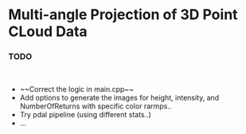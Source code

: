 Multi-angle Projection of 3D Point CLoud Data
=============================================

### TODO
<br>
<ul>
    <li> ~~Correct the logic in main.cpp~~
    <li> Add options to generate the images for height, intensity, and NumberOfReturns with specific color rarmps..
    <li> Try pdal pipeline (using different stats..)
    <li> ...
</ul>
